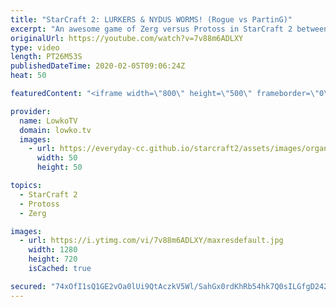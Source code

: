 ```yaml
---
title: "StarCraft 2: LURKERS & NYDUS WORMS! (Rogue vs PartinG)"
excerpt: "An awesome game of Zerg versus Protoss in StarCraft 2 between the previous world champion Rogue and one of the strongest Protoss players PartinG. In this game we see a unique style to countering Lurkers and Nydus Worms from PartinG. He focuses heavily on Stalkers and Colossus, while denying the Nydus"
originalUrl: https://youtube.com/watch?v=7v88m6ADLXY
type: video
length: PT26M53S
publishedDateTime: 2020-02-05T09:06:24Z
heat: 50

featuredContent: "<iframe width=\"800\" height=\"500\" frameborder=\"0\" src=\"https://www.youtube.com/embed/7v88m6ADLXY\" allow=\"accelerometer; autoplay; encrypted-media; gyroscope; picture-in-picture\" allowfullscreen></iframe>"

provider:
  name: LowkoTV
  domain: lowko.tv
  images:
    - url: https://everyday-cc.github.io/starcraft2/assets/images/organizations/lowko.tv-50x50.jpg
      width: 50
      height: 50

topics:
  - StarCraft 2
  - Protoss
  - Zerg

images:
  - url: https://i.ytimg.com/vi/7v88m6ADLXY/maxresdefault.jpg
    width: 1280
    height: 720
    isCached: true

secured: "74xOfI1sQ1GE2vOa0lUi9QtAczkV5Wl/SahGx0rdKhRb54hk7Q0sILGfgD242PgJG6fPql9/vTjL/pU4FIKtxTwdhr+LkAon1VzUGrupPikWwWQdES01Y0SVnid3ZO6yzfkPFyr4NT5WTWp/A+1hhL72gP92gGu0EaZK5ID3EcNbkutLYCfkoPwaPtiD7XARANmxLwnrtViTNYidBybNhn4LdSUb8irlF8ItR2A/a5ejKO/xzTbCoyi11v0nwxmcBHIi+5reFa+/8o/kOwQeaF2mVF+eEeaspI2nYRIvWTes1PunL+bGjPOfbtXrA9KFbdDkRdch1XIHH8P7oYvZ0MH1K+t7sFXdc2e9B6n2O4rsbIAVwVZ+Ow4gWRjApwETf0T4/eV9DPIq6GPNNFf3Y/A7A9Nly2eOZ9dkJgHEsFlAInXkpsZEvMiiN9Qrw2vI;6hlrey9IQmvyQ2ujwdKH+w=="
---
```


